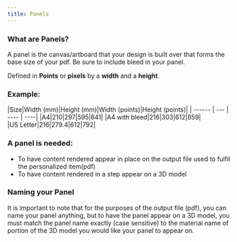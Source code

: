 ```yaml
---
title: Panels
---
```


### What are Panels? 

A panel is the canvas/artboard that your design is built over that forms the base size of your pdf.
Be sure to include bleed in your panel. 

Defined in **Points** or **pixels** by a **width** and a **height**. 

### Example:
|Size|Width (mm)|Height (mm)|Width (points)|Height (points)|
| ------ | --- | ---- | ----|
|A4|210|297|595|841|
|A4 with bleed|216|303|612|859|  
|US Letter|216|279.4|612|792|

### A panel is needed:
- To have content rendered appear in place on the output file used to fulfil the personalized item(pdf) 
- To have content rendered in a step appear on a 3D model 

### Naming your Panel
It is important to note that for the purposes of the output file (pdf),  you can name your panel anything,  but to have the panel appear on a 3D model, you must match the panel name exactly (case sensitive) to the material name of portion of the 3D model you would like your panel to appear on. 



